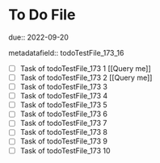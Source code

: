 # To Do File

due:: 2022-09-20

metadatafield:: todoTestFile_173_16

- [ ] Task of todoTestFile_173 1 [[Query me]]
- [ ] Task of todoTestFile_173 2 [[Query me]]
- [ ] Task of todoTestFile_173 3
- [ ] Task of todoTestFile_173 4
- [ ] Task of todoTestFile_173 5
- [ ] Task of todoTestFile_173 6
- [ ] Task of todoTestFile_173 7
- [ ] Task of todoTestFile_173 8
- [ ] Task of todoTestFile_173 9
- [ ] Task of todoTestFile_173 10